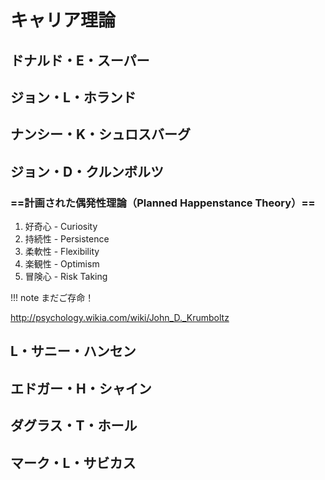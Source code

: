 # キャリア理論
## **ドナルド・E・スーパー**
## **ジョン・L・ホランド**
## **ナンシー・K・シュロスバーグ**
## **ジョン・D・クルンボルツ**

### ==計画された偶発性理論（Planned Happenstance Theory）==

1. 好奇心 - Curiosity
2. 持続性 - Persistence
3. 柔軟性 - Flexibility
4. 楽観性 - Optimism
5. 冒険心 - Risk Taking

!!! note
    まだご存命！

http://psychology.wikia.com/wiki/John_D._Krumboltz

## **L・サニー・ハンセン**
## **エドガー・H・シャイン**
## **ダグラス・T・ホール**
## **マーク・L・サビカス**
